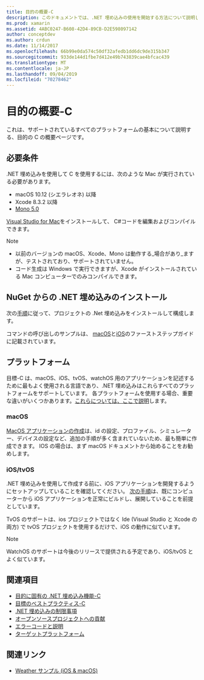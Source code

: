 ```yaml
---
title: 目的の概要-C
description: このドキュメントでは、.NET 埋め込みの使用を開始する方法について説明します。 要件、NuGet からの .NET 埋め込みのインストール、およびサポートされているプラットフォームについて説明します。
ms.prod: xamarin
ms.assetid: 4ABC0247-B608-42D4-89CB-D2E598097142
author: conceptdev
ms.author: crdun
ms.date: 11/14/2017
ms.openlocfilehash: 66b99e0da574c50df32afedb1dd6dc9de315b347
ms.sourcegitcommit: 933de144d1fbe7d412e49b743839cae4bfcac439
ms.translationtype: MT
ms.contentlocale: ja-JP
ms.lasthandoff: 09/04/2019
ms.locfileid: "70278462"
---
```

# <a name="getting-started-with-objective-c"></a>目的の概要-C

これは、サポートされているすべてのプラットフォームの基本について説明する、目的の C の概要ページです。

## <a name="requirements"></a>必要条件

.NET 埋め込みを使用して C を使用するには、次のような Mac が実行されている必要があります。

- macOS 10.12 (シエラレオネ) 以降
- Xcode 8.3.2 以降
- [Mono 5.0](https://www.mono-project.com/download/)

[Visual Studio for Mac](https://visualstudio.microsoft.com/vs/mac/)をインストールして、 C#コードを編集およびコンパイルできます。

> [!NOTE]
> - 以前のバージョンの macOS、Xcode、Mono は動作する_場合があり_ますが、テストされており、サポートされていません。
> - コード生成は Windows で実行できますが、Xcode がインストールされている Mac コンピューターでのみコンパイルできます。

## <a name="installing-net-embedding-from-nuget"></a>NuGet からの .NET 埋め込みのインストール

次の[手順](~/tools/dotnet-embedding/get-started/install/install.md)に従って、プロジェクトの .Net 埋め込みをインストールして構成します。

コマンドの呼び出しのサンプルは、 [macOS](~/tools/dotnet-embedding/get-started/objective-c/macos.md)と[iOS](~/tools/dotnet-embedding/get-started/objective-c/ios.md)のファーストステップガイドに記載されています。

## <a name="platforms"></a>プラットフォーム

目標-C は、macOS、iOS、tvOS、watchOS 用のアプリケーションを記述するために最もよく使用される言語であり、.NET 埋め込みはこれらすべてのプラットフォームをサポートしています。 各プラットフォームを使用する場合、重要な違いがいくつかあります。[これらについては、ここで説明](~/tools/dotnet-embedding/objective-c/platforms.md)します。

### <a name="macos"></a>macOS

[MacOS アプリケーションの作成](~/tools/dotnet-embedding/get-started/objective-c/macos.md)は、id の設定、プロファイル、シミュレーター、デバイスの設定など、追加の手順が多く含まれていないため、最も簡単に作成できます。 IOS の場合は、まず macOS ドキュメントから始めることをお勧めします。

### <a name="ios--tvos"></a>iOS/tvOS

.NET 埋め込みを使用して作成する前に、iOS アプリケーションを開発するようにセットアップしていることを確認してください。 [次の手順](~/tools/dotnet-embedding/get-started/objective-c/ios.md)は、既にコンピューターから iOS アプリケーションを正常にビルドし、展開していることを前提としています。

TvOS のサポートは、ios プロジェクトではなく Ide (Visual Studio と Xcode の両方) で tvOS プロジェクトを使用するだけで、iOS の動作に似ています。

> [!NOTE]
> WatchOS のサポートは今後のリリースで提供される予定であり、iOS/tvOS とよく似ています。

## <a name="further-reading"></a>関連項目

- [目的に固有の .NET 埋め込み機能-C](~/tools/dotnet-embedding/objective-c/index.md)
- [目標のベストプラクティス-C](~/tools/dotnet-embedding/objective-c/best-practices.md)
- [.NET 埋め込みの制限事項](~/tools/dotnet-embedding/limitations.md)
- [オープンソースプロジェクトへの貢献](https://github.com/mono/Embeddinator-4000/blob/master/Contributing.md)
- [エラーコードと説明](~/tools/dotnet-embedding/errors.md)
- [ターゲットプラットフォーム](~/tools/dotnet-embedding/objective-c/platforms.md)

## <a name="related-links"></a>関連リンク

- [Weather サンプル (iOS & macOS)](https://github.com/jamesmontemagno/embeddinator-weather)
